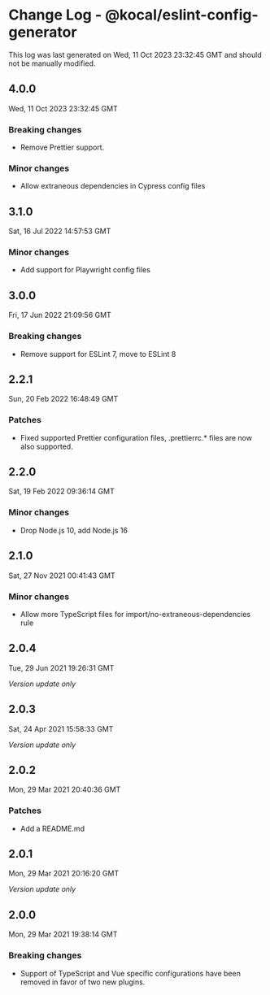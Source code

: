 # Change Log - @kocal/eslint-config-generator

This log was last generated on Wed, 11 Oct 2023 23:32:45 GMT and should not be manually modified.

## 4.0.0
Wed, 11 Oct 2023 23:32:45 GMT

### Breaking changes

- Remove Prettier support.

### Minor changes

- Allow extraneous dependencies in Cypress config files

## 3.1.0
Sat, 16 Jul 2022 14:57:53 GMT

### Minor changes

- Add support for Playwright config files

## 3.0.0
Fri, 17 Jun 2022 21:09:56 GMT

### Breaking changes

- Remove support for ESLint 7, move to ESLint 8

## 2.2.1
Sun, 20 Feb 2022 16:48:49 GMT

### Patches

- Fixed supported Prettier configuration files, .prettierrc.* files are now also supported.

## 2.2.0
Sat, 19 Feb 2022 09:36:14 GMT

### Minor changes

- Drop Node.js 10, add Node.js 16

## 2.1.0
Sat, 27 Nov 2021 00:41:43 GMT

### Minor changes

- Allow more TypeScript files for import/no-extraneous-dependencies rule

## 2.0.4
Tue, 29 Jun 2021 19:26:31 GMT

_Version update only_

## 2.0.3
Sat, 24 Apr 2021 15:58:33 GMT

_Version update only_

## 2.0.2
Mon, 29 Mar 2021 20:40:36 GMT

### Patches

- Add a README.md

## 2.0.1
Mon, 29 Mar 2021 20:16:20 GMT

_Version update only_

## 2.0.0
Mon, 29 Mar 2021 19:38:14 GMT

### Breaking changes

- Support of TypeScript and Vue specific configurations have been removed in favor of two new plugins.

